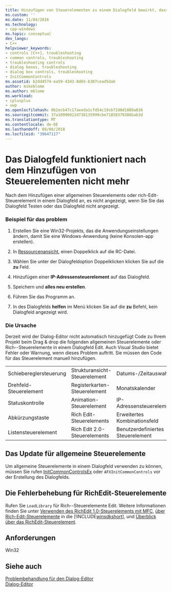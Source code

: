 ```yaml
---
title: Hinzufügen von Steuerelementen zu einem Dialogfeld bewirkt, dass das Dialogfeld nicht mehr funktioniert | Microsoft-Dokumentation
ms.custom: ''
ms.date: 11/04/2016
ms.technology:
- cpp-windows
ms.topic: conceptual
dev_langs:
- C++
helpviewer_keywords:
- controls [C++], troubleshooting
- common controls, troubleshooting
- troubleshooting controls
- dialog boxes, troubleshooting
- dialog box controls, troubleshooting
- InitCommonControls
ms.assetid: b2dd4574-ea59-4343-8d65-b387cead5da6
author: mikeblome
ms.author: mblome
ms.workload:
- cplusplus
- uwp
ms.openlocfilehash: 0b2ecb47c17aeeda1cfd54c19cb72d0d1808a836
ms.sourcegitcommit: 37a10996022d738135999cbe71858379386bab3d
ms.translationtype: MT
ms.contentlocale: de-DE
ms.lasthandoff: 08/08/2018
ms.locfileid: "39647117"
---
```

# <a name="adding-controls-to-a-dialog-causes-the-dialog-to-no-longer-function"></a>Das Dialogfeld funktioniert nach dem Hinzufügen von Steuerelementen nicht mehr
Nach dem Hinzufügen einer allgemeinen Steuerelements oder rich-Edit-Steuerelement in einem Dialogfeld an, es nicht angezeigt, wenn Sie Sie das Dialogfeld Testen oder das Dialogfeld nicht angezeigt.  
  
### <a name="example-of-the-problem"></a>Beispiel für das problem  
  
1.  Erstellen Sie eine Win32-Projekts, das die Anwendungseinstellungen ändern, damit Sie eine Windows-Anwendung (keine Konsolen-app erstellen).  
  
2.  In [Ressourcenansicht](../windows/resource-view-window.md), einen Doppelklick auf die RC-Datei.  
  
3.  Wählen Sie unter der Dialogfeldoption Doppelklicken klicken Sie auf die **zu** Feld.  
  
4.  Hinzufügen einer **IP-Adressensteuerelement** auf das Dialogfeld.  
  
5.  Speichern und **alles neu erstellen**.  
  
6.  Führen Sie das Programm an.  
  
7.  In des Dialogfelds **helfen** im Menü klicken Sie auf die **zu** Befehl, kein Dialogfeld angezeigt wird.  
  
### <a name="the-cause"></a>Die Ursache  
  
 Derzeit wird der Dialog-Editor nicht automatisch hinzugefügt Code zu Ihrem Projekt beim Drag & drop die folgenden allgemeinen Steuerelemente oder Rich--Steuerelemente in einem Dialogfeld Edit. Auch Visual Studio bietet Fehler oder Warnung, wenn dieses Problem auftritt. Sie müssen den Code für das Steuerelement manuell hinzufügen.  
  
||||  
|-|-|-|  
|Schiebereglersteuerung|Strukturansicht-Steuerelement|Datums-/Zeitauswahl|  
|Drehfeld-Steuerelement|Registerkarten-Steuerelement|Monatskalender|  
|Statuskontrolle|Animation-Steuerelement|IP-Adressensteuerelement|  
|Abkürzungstaste|Rich Edit-Steuerelements|Erweitertes Kombinationsfeld|  
|Listensteuerelement|Rich Edit 2.0-Steuerelements|Benutzerdefiniertes Steuerelement|  
  
## <a name="the-fix-for-common-controls"></a>Das Update für allgemeine Steuerelemente  
 Um allgemeine Steuerelemente in einem Dialogfeld verwenden zu können, müssen Sie rufen [InitCommonControlsEx](http://msdn.microsoft.com/library/windows/desktop/bb775697) oder `AFXInitCommonControls` vor der Erstellung des Dialogfelds.  
  
## <a name="the-fix-for-richedit-controls"></a>Die Fehlerbehebung für RichEdit-Steuerelemente  
 Rufen Sie `LoadLibrary` für Rich--Steuerelemente Edit. Weitere Informationen finden Sie unter [Verwenden des RichEdit 1.0-Steuerelements mit MFC](../windows/using-the-richedit-1-0-control-with-mfc.md), [über Rich-Edit-Steuerelemente](http://msdn.microsoft.com/library/windows/desktop/bb787873) in die [!INCLUDE[winsdkshort](../atl-mfc-shared/reference/includes/winsdkshort_md.md)], und [Überblick über das RichEdit-Steuerelement](../mfc/overview-of-the-rich-edit-control.md).  
  
## <a name="requirements"></a>Anforderungen  
 Win32  
  
## <a name="see-also"></a>Siehe auch  
 [Problembehandlung für den Dialog-Editor](../windows/troubleshooting-the-dialog-editor.md)   
 [Dialog-Editor](../windows/dialog-editor.md)